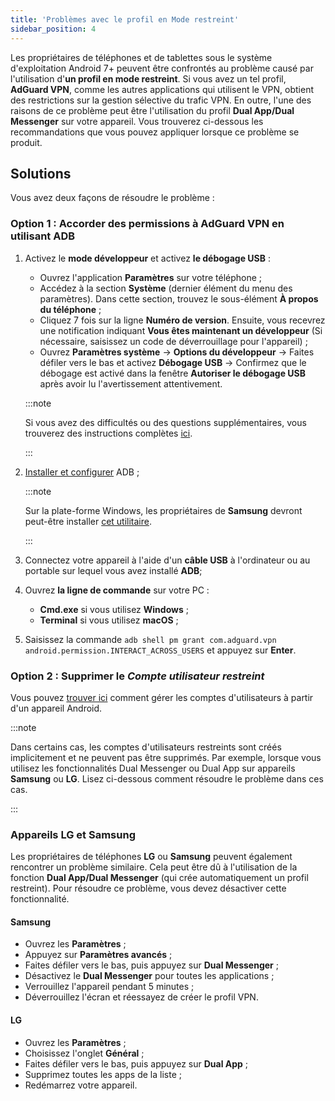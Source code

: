 ```yaml
---
title: 'Problèmes avec le profil en Mode restreint'
sidebar_position: 4
---
```


Les propriétaires de téléphones et de tablettes sous le système d'exploitation Android 7+ peuvent être confrontés au problème causé par l'utilisation d'**un profil en mode restreint**. Si vous avez un tel profil, **AdGuard VPN**, comme les autres applications qui utilisent le VPN, obtient des restrictions sur la gestion sélective du trafic VPN. En outre, l'une des raisons de ce problème peut être l'utilisation du profil **Dual App/Dual Messenger** sur votre appareil. Vous trouverez ci-dessous les recommandations que vous pouvez appliquer lorsque ce problème se produit.

## Solutions

Vous avez deux façons de résoudre le problème :

### Option 1 : Accorder des permissions à AdGuard VPN en utilisant ADB

1. Activez le **mode développeur** et activez **le débogage USB** :

    - Ouvrez l'application **Paramètres** sur votre téléphone ;
    - Accédez à la section **Système** (dernier élément du menu des paramètres). Dans cette section, trouvez le sous-élément **À propos du téléphone** ;
    - Cliquez 7 fois sur la ligne **Numéro de version**. Ensuite, vous recevrez une notification indiquant **Vous êtes maintenant un développeur** (Si nécessaire, saisissez un code de déverrouillage pour l'appareil) ;
    - Ouvrez **Paramètres système** → **Options du développeur** → Faites défiler vers le bas et activez **Débogage USB** → Confirmez que le débogage est activé dans la fenêtre **Autoriser le débogage USB** après avoir lu l'avertissement attentivement.

    :::note

    Si vous avez des difficultés ou des questions supplémentaires, vous trouverez des instructions complètes [ici](https://developer.android.com/studio/debug/dev-options).

    :::

1. [Installer et configurer](https://www.xda-developers.com/install-adb-windows-macos-linux/) ADB ;

    :::note

    Sur la plate-forme Windows, les propriétaires de **Samsung** devront peut-être installer [cet utilitaire](https://developer.samsung.com/mobile/android-usb-driver.html).

    :::

1. Connectez votre appareil à l'aide d'un **câble USB** à l'ordinateur ou au portable sur lequel vous avez installé **ADB**;

1. Ouvrez **la ligne de commande** sur votre PC :

    - **Cmd.exe** si vous utilisez **Windows** ;
    - **Terminal** si vous utilisez **macOS** ;

1. Saisissez la commande `adb shell pm grant com.adguard.vpn android.permission.INTERACT_ACROSS_USERS` et appuyez sur **Enter**.

### Option 2 : Supprimer le *Compte utilisateur restreint*

Vous pouvez [trouver ici](https://support.google.com/a/answer/6223444?hl=en) comment gérer les comptes d'utilisateurs à partir d'un appareil Android.

:::note

Dans certains cas, les comptes d'utilisateurs restreints sont créés implicitement et ne peuvent pas être supprimés. Par exemple, lorsque vous utilisez les fonctionnalités Dual Messenger ou Dual App sur appareils **Samsung** ou **LG**. Lisez ci-dessous comment résoudre le problème dans ces cas.

:::

### Appareils LG et Samsung

Les propriétaires de téléphones **LG** ou **Samsung** peuvent également rencontrer un problème similaire. Cela peut être dû à l'utilisation de la fonction **Dual App/Dual Messenger** (qui crée automatiquement un profil restreint). Pour résoudre ce problème, vous devez désactiver cette fonctionnalité.

#### Samsung

- Ouvrez les **Paramètres** ;
- Appuyez sur **Paramètres avancés** ;
- Faites défiler vers le bas, puis appuyez sur **Dual Messenger** ;
- Désactivez le **Dual Messenger** pour toutes les applications ;
- Verrouillez l'appareil pendant 5 minutes ;
- Déverrouillez l'écran et réessayez de créer le profil VPN.

#### LG

- Ouvrez les **Paramètres** ;
- Choisissez l'onglet **Général** ;
- Faites défiler vers le bas, puis appuyez sur **Dual App** ;
- Supprimez toutes les apps de la liste ;
- Redémarrez votre appareil.
